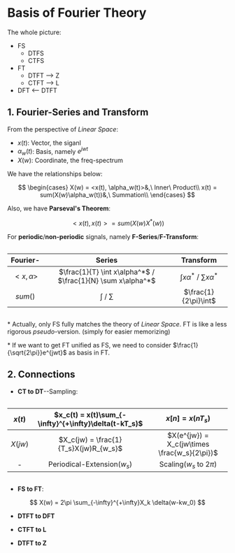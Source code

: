 # Basis of Fourier Theory

The whole picture:

- FS
  - DTFS
  - CTFS
- FT
  - DTFT --> Z
  - CTFT --> L
- DFT <-- DTFT

## 1. Fourier-Series and Transform

From the perspective of *Linear Space*:

- $x(t)$: Vector, the siganl
- $\alpha_w(t)$: Basis, namely $e^{jwt}$
- $X(w)$: Coordinate, the freq-spectrum

We have the relationships below:

$$
\begin{cases}
X(w) = <x(t), \alpha_w(t)>&,\ Inner\ Product\\
x(t) = sum(X(w)\alpha_w(t))&,\ Summation\\
\end{cases}
$$

Also, we have **Parseval's Theorem**:

$$
<x(t), x(t)> = sum(X(w)X^*(w))
$$

For **periodic**/**non-periodic** signals, namely **F-Series**/**F-Transform**:

<style>
.center 
{
  width: auto;
  display: table;
  margin-left: auto;
  margin-right: auto;
}
</style>
<div class="center">

Fourier- |Series|Transform
:---:|:---:|:---:
$<x, \alpha>$|$\frac{1}{T} \int x\alpha^*$ / $\frac{1}{N} \sum x\alpha^*$|$\int x\alpha^*$ / $\sum x\alpha^*$
$sum()$|$\int$ / $\sum$|$\frac{1}{2\pi}\int$

</div>

\* Actually, only FS fully matches the theory of *Linear Space*. FT is like a less rigorous *pseudo*-version. (simply for easier memorizing)

\* If we want to get FT unified as FS, we need to consider $\frac{1}{\sqrt{2\pi}}e^{jwt}$ as basis in FT.

## 2. Connections

- **CT to DT**--Sampling:

<style>
.center 
{
  width: auto;
  display: table;
  margin-left: auto;
  margin-right: auto;
}
</style>
<div class="center">

$x(t)$ |$x_c(t) = x(t)\sum_{-\infty}^{+\infty}\delta(t-kT_s)$|$x[n] = x(nT_s)$
:---:|:---:|:---:
$X(jw)$|$X_c(jw) = \frac{1}{T_s}X(jw)R_{w_s}$|$X(e^{jw}) = X_c(jw\times \frac{w_s}{2\pi})$
\- |Periodical-Extension($w_s$)|Scaling($w_s$ to $2\pi$)


</div>

- **FS to FT**:

$$
X(w) = 2\pi \sum_{-\infty}^{+\infty}X_k \delta(w-kw_0)
$$

- **DTFT to DFT**



- **CTFT to L**



- **DTFT to Z**


